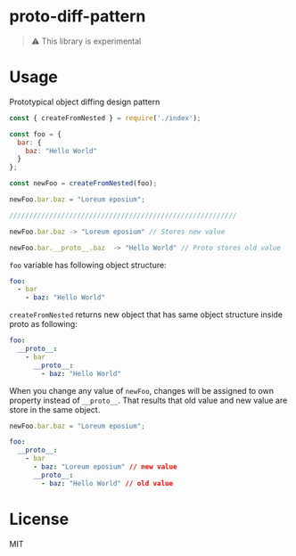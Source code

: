 # proto-diff-pattern

> :warning: This library is experimental

# Usage

Prototypical object diffing design pattern 

```js
const { createFromNested } = require('./index');

const foo = {
  bar: {
    baz: "Hello World"
  }
};

const newFoo = createFromNested(foo);

newFoo.bar.baz = "Loreum eposium";

/////////////////////////////////////////////////////////

newFoo.bar.baz -> "Loreum eposium" // Stores new value

newFoo.bar.__proto__.baz  -> "Hello World" // Proto stores old value

```

`foo` variable has following object structure:

```yml
foo:
  - bar
    - baz: "Hello World"
```

`createFromNested` returns new object that has same object structure inside proto as following:

```yml
foo:
  __proto__: 
    - bar
      __proto__:
        - baz: "Hello World"
```

When you change any value of `newFoo`, changes will be assigned to own property instead of `__proto__`. That results that old value and new value are store in the same object.

```js
newFoo.bar.baz = "Loreum eposium";
```


```yml
foo:
  __proto__: 
    - bar
      - baz: "Loreum eposium" // new value
      __proto__:
        - baz: "Hello World" // old value
```

# License

MIT
